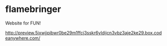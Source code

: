 # flamebringer
Website for FUN!

http://preview.5ixwjjpibwr0be29m1ffcj3sskr6yldijcn3vbz3aje2ke29.box.codeanywhere.com/